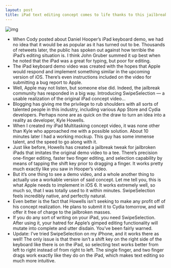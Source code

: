 ```yaml
---
layout: post
title: iPad text editing concept comes to life thanks to this jailbreak tweak
---
```

![img](http://media.idownloadblog.com/wp-content/uploads/2012/05/SwipeSelection-Screenshot.jpg)
* When Cody posted about Daniel Hooper’s iPad keyboard demo, we had no idea that it would be as popular as it has turned out to be. Thousands of retweets later, the public has spoken out against how terrible the iPad’s editing situation is. I think John Gruber summed it up best when he noted that the iPad was a great for typing, but poor for editing.
* The iPad keyboard demo video was created with the hopes that Apple would respond and implement something similar in the upcoming version of iOS. There’s even instructions included on the video for submitting a bug report to Apple.
* Well, Apple may not listen, but someone else did. Indeed, the jailbreak community has responded in a big way. Introducing SwipeSelection — a usable realization of the original iPad concept video…
* Blogging has giving me the privilege to rub shoulders with all sorts of talented people in this industry, including various App Store and Cydia developers. Perhaps none are as quick on the draw to turn an idea into a reality as developer, Kyle Howells.
* When I created my iPad Multitasking concept video, it was none other than Kyle who approached me with a possible solution. About 10 minutes later I had a working mockup. This guy has some immense talent, and the speed to go along with it.
* Just like before, Howells has created a jailbreak tweak for jailbroken iPads that imitates the original demo video to a tee. There’s precision one-finger editing, faster two finger editing, and selection capability by means of tapping the shift key prior to dragging a finger. It works pretty much exactly like you saw in Hooper’s video.
* But it’s one thing to see a demo video, and a whole another thing to actually use a workable version of said concept. Let me tell you, this is what Apple needs to implement in iOS 6. It works extremely well, so much so, that I was totally used to it within minutes. SwipeSelection feels incredibly native, and perfectly natural.
* Even better is the fact that Howells isn’t seeking to make any profit off of his concept realization. He plans to submit it to Cydia tomorrow, and will offer it free of charge to the jailbroken masses.
* If you do any sort of writing on your iPad, you need SwipeSelection. After using it, your hatred for Apple’s gimped editing functionality will mutate into complete and utter disdain. You’ve been fairly warned.
* Update: I’ve tried SwipeSelection on my iPhone, and it works there as well! The only issue is that there isn’t a shift key on the right side of the keyboard like there is on the iPad, so selecting text works better from left to right instead of from right to left. The single finger, and two finger drags work exactly like they do on the iPad, which makes text editing so much more intuitive.

